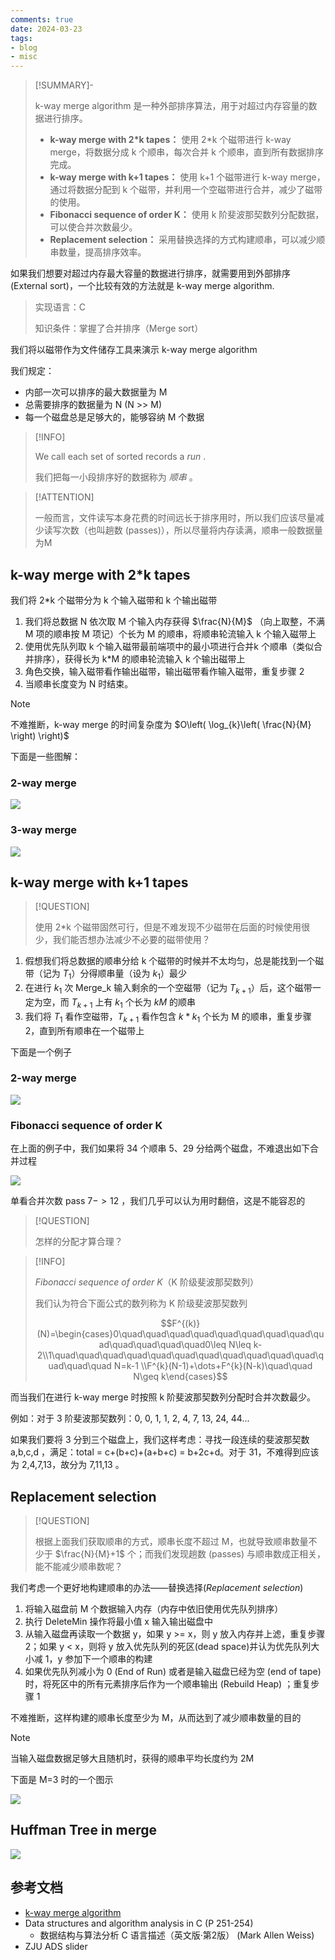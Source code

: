 ```yaml
---
comments: true
date: 2024-03-23
tags:
- blog
- misc
---
```


> [!SUMMARY]-
>  
> k-way merge algorithm 是一种外部排序算法，用于对超过内存容量的数据进行排序。
> 
> - **k-way merge with 2*k tapes：** 使用 2*k 个磁带进行 k-way merge，将数据分成 k 个顺串，每次合并 k 个顺串，直到所有数据排序完成。
> - **k-way merge with k+1 tapes：** 使用 k+1 个磁带进行 k-way merge，通过将数据分配到 k 个磁带，并利用一个空磁带进行合并，减少了磁带的使用。
> - **Fibonacci sequence of order K：** 使用 k 阶斐波那契数列分配数据，可以使合并次数最少。
> - **Replacement selection：** 采用替换选择的方式构建顺串，可以减少顺串数量，提高排序效率。

<!-- more -->

如果我们想要对超过内存最大容量的数据进行排序，就需要用到外部排序(External sort)，一个比较有效的方法就是 k-way merge algorithm.

> 实现语言：C
> 
> 知识条件：掌握了合并排序（Merge sort）

我们将以磁带作为文件储存工具来演示 k-way merge algorithm

我们规定：

- 内部一次可以排序的最大数据量为 M
- 总需要排序的数据量为 N (N >> M)
- 每一个磁盘总是足够大的，能够容纳 M 个数据

> [!INFO]
>
> We call each set of sorted records a _run_ .
>
> 我们把每一小段排序好的数据称为 _顺串_ 。

> [!ATTENTION]
>
> 一般而言，文件读写本身花费的时间远长于排序用时，所以我们应该尽量减少读写次数（也叫趟数 (passes)），所以尽量将内存读满，顺串一般数据量为M

## k-way merge with  2\*k tapes

我们将 2\*k 个磁带分为 k 个输入磁带和 k 个输出磁带

1. 我们将总数据 N 依次取 M 个输入内存获得 $\frac{N}{M}$ （向上取整，不满 M 项的顺串按 M 项记）个长为 M 的顺串，将顺串轮流输入 k 个输入磁带上
2. 使用优先队列取 k 个输入磁带最前端项中的最小项进行合并k 个顺串（类似合并排序），获得长为 k\*M 的顺串轮流输入 k 个输出磁带上
3. 角色交换，输入磁带看作输出磁带，输出磁带看作输入磁带，重复步骤 2
4. 当顺串长度变为 N 时结束。 

> [!NOTE]
>
> 不难推断，k-way merge 的时间复杂度为 $O\left( \log_{k}\left( \frac{N}{M} \right) \right)$

下面是一些图解：

### 2-way merge

![](attachments/k-way%20merge%20algorithm.png)

### 3-way merge

![](attachments/k-way%20merge%20algorithm-1.png)

## k-way merge with k+1 tapes

> [!QUESTION]
>
> 使用 2\*k 个磁带固然可行，但是不难发现不少磁带在后面的时候使用很少，我们能否想办法减少不必要的磁带使用？

1. 假想我们将总数据的顺串分给 k 个磁带的时候并不太均匀，总是能找到一个磁带（记为 $T_{1}$）分得顺串量（设为 $k_1$）最少
2. 在进行 $k_1$ 次 Merge_k 输入剩余的一个空磁带（记为 $T_{k+1}$）后，这个磁带一定为空，而 $T_{k+1}$ 上有 $k_{1}$ 个长为 $kM$ 的顺串
3. 我们将 $T_{1}$ 看作空磁带，$T_{k+1}$ 看作包含 $k*k_{1}$ 个长为 M 的顺串，重复步骤 2，直到所有顺串在一个磁带上

下面是一个例子

### 2-way merge

![](attachments/k-way%20merge%20algorithm-2.png)

### Fibonacci sequence of order K

在上面的例子中，我们如果将 34 个顺串 5、29 分给两个磁盘，不难退出如下合并过程

![](attachments/k-way%20merge%20algorithm-3.png)

单看合并次数 pass $7->12$  ，我们几乎可以认为用时翻倍，这是不能容忍的

> [!QUESTION]
>
> 怎样的分配才算合理？

> [!INFO]
>
> _Fibonacci sequence of order K_（K 阶级斐波那契数列）
> 
> 我们认为符合下面公式的数列称为 K 阶级斐波那契数列
>
> $$F^{(k)}(N)=\begin{cases}0\quad\quad\quad\quad\quad\quad\quad\quad\quad\quad\quad\quad\quad0\leq N\leq k-2\\1\quad\quad\quad\quad\quad\quad\quad\quad\quad\quad\quad\quad\quad\quad N=k-1 \\F^{k}(N-1)+\dots+F^{k}(N-k)\quad\quad N\geq k\end{cases}$$

而当我们在进行 k-way merge 时按照 k 阶斐波那契数列分配时合并次数最少。

例如：对于 3 阶斐波那契数列：0, 0, 1, 1, 2, 4, 7, 13, 24, 44...

如果我们要将 3 分到三个磁盘上，我们这样考虑：寻找一段连续的斐波那契数 a,b,c,d ，满足：total = c+(b+c)+(a+b+c) = b+2c+d。对于 31，不难得到应该为 2,4,7,13，故分为 7,11,13 。

## Replacement selection

> [!QUESTION]
>
> 根据上面我们获取顺串的方式，顺串长度不超过 M，也就导致顺串数量不少于
> $\frac{N}{M}+1$ 个；而我们发现趟数 (passes) 与顺串数成正相关，能不能减少顺串数呢？

我们考虑一个更好地构建顺串的办法——替换选择(_Replacement selection_)

1. 将输入磁盘前 M 个数据输入内存（内存中依旧使用优先队列排序）
2. 执行 DeleteMin 操作将最小值 x 输入输出磁盘中
3. 从输入磁盘再读取一个数据 y，如果 y >= x，则 y 放入内存并上滤，重复步骤 2；如果 y < x，则将 y 放入优先队列的死区(dead space)并认为优先队列大小减 1，y 参加下一个顺串的构建
4. 如果优先队列减小为 0 (End of Run) 或者是输入磁盘已经为空 (end of tape) 时，将死区中的所有元素排序后作为一个顺串输出 (Rebuild Heap) ；重复步骤 1

不难推断，这样构建的顺串长度至少为 M，从而达到了减少顺串数量的目的

> [!NOTE]
>
> 当输入磁盘数据足够大且随机时，获得的顺串平均长度约为 2M

下面是 M=3 时的一个图示

![](attachments/k-way%20merge%20algorithm-4.png)

## Huffman Tree in merge

![](attachments/k-way%20merge%20algorithm-5.png)

## 参考文档

- [k-way merge algorithm](https://en.wikipedia.org/wiki/K-way_merge_algorithm#Two-way_merge)
- Data structures and algorithm analysis in C (P 251-254)
    - 数据结构与算法分析 C 语言描述（英文版·第2版） (Mark Allen Weiss)
- ZJU ADS slider 